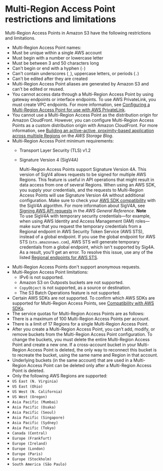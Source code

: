# Multi\-Region Access Point restrictions and limitations<a name="MultiRegionAccessPointRestrictions"></a>

Multi\-Region Access Points in Amazon S3 have the following restrictions and limitations\. 
+  Multi\-Region Access Point names: 
  +  Must be unique within a single AWS account 
  +  Must begin with a number or lowercase letter 
  +  Must be between 3 and 50 characters long 
  +  Can't begin or end with a hyphen \(`-`\) 
  +  Can't contain underscores \(`_`\), uppercase letters, or periods \(`.`\) 
  +  Can't be edited after they are created 
+  Multi\-Region Access Point aliases are generated by Amazon S3 and can't be edited or reused\. 
+ You cannot access data through a Multi\-Region Access Point by using gateway endpoints or interface endpoints\. To use AWS PrivateLink, you must create VPC endpoints\. For more information, see [Configuring a Multi\-Region Access Point for use with AWS PrivateLink](MultiRegionAccessPointsPrivateLink.md)\. 
+ You cannot use a Multi\-Region Access Point as the distribution origin for Amazon CloudFront\. However, you can configure Multi\-Region Access Points as a custom distribution origin with Amazon CloudFront\. For more information, see [ Building an active\-active, proximity\-based application across multiple Regions](https://aws.amazon.com/blogs/storage/building-an-active-active-latency-based-application-across-multiple-regions/) on the *AWS Storage Blog*\. 
+ Multi\-Region Access Point minimum requirements: 
  + Transport Layer Security \(TLS\) v1\.2
  + Signature Version 4 \(SigV4A\)

    Multi\-Region Access Points support Signature Version 4A\. This version of SigV4 allows requests to be signed for multiple AWS Regions\. This feature is useful in API operations that might result in data access from one of several Regions\. When using an AWS SDK, you supply your credentials, and the requests to Multi\-Region Access Points will use Signature Version 4A without additional configuration\. Make sure to check your [AWS SDK compatibility](https://docs.aws.amazon.com/sdkref/latest/guide/feature-s3-mrap.html) with the SigV4A algorithm\. For more information about SigV4A, see [Signing AWS API requests](https://docs.aws.amazon.com/general/latest/gr/signing_aws_api_requests.html) in the *AWS General Reference*\.
**Note**  
To use SigV4A with temporary security credentials—for example, when using AWS Identity and Access Management \(IAM\) roles—make sure that you request the temporary credentials from a Regional endpoint in AWS Security Token Service \(AWS STS\), instead of a global endpoint\. If you use the global endpoint for AWS STS \(`sts.amazonaws.com`\), AWS STS will generate temporary credentials from a global endpoint, which isn't supported by Sig4A\. As a result, you'll get an error\. To resolve this issue, use any of the listed [Regional endpoints for AWS STS](https://docs.aws.amazon.com/IAM/latest/UserGuide/id_credentials_temp_enable-regions.html#id_credentials_region-endpoints)\.
+ Multi\-Region Access Points don't support anonymous requests\.
+ Multi\-Region Access Point limitations: 
  +  IPv6 is not supported\. 
  +  Amazon S3 on Outposts buckets are not supported\. 
  +  `CopyObject` is not supported, as a source or destination\. 
  + The S3 Batch Operations feature is not supported\.
+ Certain AWS SDKs are not supported\. To confirm which AWS SDKs are supported for Multi\-Region Access Points, see [Compatibility with AWS SDKs](https://docs.aws.amazon.com/sdkref/latest/guide/feature-s3-mrap.html#s3-mrap-sdk-compat)\.
+  The service quotas for Multi\-Region Access Points are as follows: 
  + There is a maximum of 100 Multi\-Region Access Points per account\. 
  + There is a limit of 17 Regions for a single Multi\-Region Access Point\.
+ After you create a Multi\-Region Access Point, you can’t add, modify, or remove buckets from the Multi\-Region Access Point configuration\. To change the buckets, you must delete the entire Multi\-Region Access Point and create a new one\. If a cross\-account bucket in your Multi\-Region Access Point is deleted, the only way to reconnect this bucket is to recreate the bucket, using the same name and Region in that account\.
+ Underlying buckets \(in the same account\) that are used in a Multi\-Region Access Point can be deleted only after a Multi\-Region Access Point is deleted\.
+  Only the following AWS Regions are supported:
  + `US East (N. Virginia)`
  + `US East (Ohio)`
  + `US West (N. California)`
  + `US West (Oregon)`
  + `Asia Pacific (Mumbai)`
  + `Asia Pacific (Osaka)`
  + `Asia Pacific (Seoul)`
  + `Asia Pacific (Singapore)`
  + `Asia Pacific (Sydney)`
  + `Asia Pacific (Tokyo)`
  + `Canada (Central)`
  + `Europe (Frankfurt)`
  + `Europe (Ireland)`
  + `Europe (London)`
  + `Europe (Paris)`
  + `Europe (Stockholm)`
  + `South America (São Paulo)`